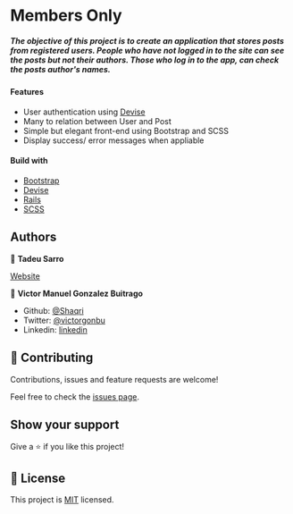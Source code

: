 # Members Only
##### The objective of this project is to create an application that stores posts from registered users. People who have not logged in to the site can see the posts but not their authors. Those who log in to the app, can check the posts author's names.

#### Features
- User authentication using [Devise](https://rubygems.org/gems/devise)
- Many to relation between User and Post
- Simple but elegant front-end using Bootstrap and SCSS
- Display success/ error messages when appliable

#### Build with
- [Bootstrap](https://getbootstrap.com/)
- [Devise](https://rubygems.org/gems/devise)
- [Rails](https://rubyonrails.org/)
- [SCSS](https://sass-lang.com/documentation/syntax)

## Authors

👤 **Tadeu Sarro**

[Website](https://tadeuasarro.web.app/)

👤 **Victor Manuel Gonzalez Buitrago**

- Github: [@Shaqri](https://github.com/Shaqri)
- Twitter: [@victorgonbu](https://twitter.com/victorgonbu)
- Linkedin: [linkedin](https://www.linkedin.com/in/victor-manuel-gonzalez-buitrago-8704731a5/)

## 🤝 Contributing

Contributions, issues and feature requests are welcome!

Feel free to check the [issues page](issues/).

## Show your support

Give a ⭐️ if you like this project!

## 📝 License

This project is [MIT](lic.url) licensed.
